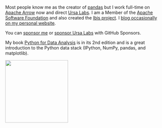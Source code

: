 Most people know me as the creator of [pandas][1] but I work full-time on
[Apache Arrow][2] now and direct [Ursa Labs][4]. I am a Member of the [Apache
Software Foundation][7] and also created the [Ibis project][8]. I [blog
occasionally on my personal website][9].

You can [sponsor me][5] or [sponsor Ursa Labs][6] with GitHub Sponsors.

My book [Python for Data Analysis][3] is in its 2nd edition and is a great
introduction to the Python data stack (IPython, NumPy, pandas, and matplotlib).

<a href="https://amzn.to/2KI5JJw">
  <img class="img-responsive" src="https://covers.oreillystatic.com/images/0636920050896/cat.gif"
       height="200" alt="">
</a>

[1]: https://github.com/pandas-dev/pandas
[2]: http://github.com/apache/arrow
[3]: https://amzn.to/2KI5JJw
[4]: https://ursalabs.org/
[5]: https://github.com/sponsors/wesm
[6]: https://github.com/sponsors/ursa-labs
[7]: https://apache.org
[8]: http://github.com/ibis-project/ibis
[9]: https://wesmckinney.com/archives.html